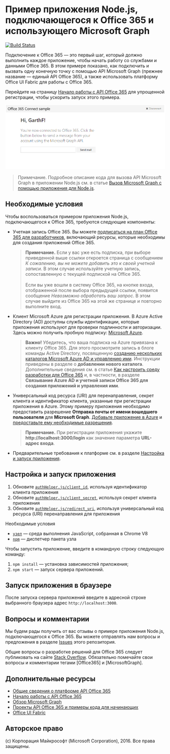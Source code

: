 # Пример приложения Node.js, подключающегося к Office 365 и использующего Microsoft Graph
[![Build Status](https://travis-ci.org/OfficeDev/O365-Nodejs-Microsoft-Graph-Connect.svg?branch=master)](https://travis-ci.org/OfficeDev/O365-Nodejs-Microsoft-Graph-Connect)

Подключение к Office 365 — это первый шаг, который должно выполнить каждое приложение, чтобы начать работу со службами и данными Office 365. В этом примере показано, как подключить и вызвать одну конечную точку с помощью API Microsoft Graph (прежнее название — единый API Office 365), а также использовать платформу Office UI Fabric для работы с Office 365.

Перейдите на страницу [Начало работы с API Office 365](http://dev.office.com/getting-started/office365apis?platform=option-node#setup) для упрощенной регистрации, чтобы ускорить запуск этого примера.

![Снимок экрана с примером приложения Node.js, подключающегося к Office 365](../readme-imgs/screenshot.PNG)
> Примечание. Подробное описание кода для вызова API Microsoft Graph в приложении Node.js см. в статье [Вызов Microsoft Graph с помощью приложения для Node.js](https://graph.microsoft.io/docs/platform/nodejs).

## Необходимые условия

Чтобы воспользоваться примером приложения Node.js, подключающегося к Office 365, требуются следующие компоненты:
* Учетная запись Office 365. Вы можете [подписаться на план Office 365 для разработчиков](https://aka.ms/devprogramsignup), включающий ресурсы, которые необходимы для создания приложений Office 365.

     > **Примечание.**
     Если у вас уже есть подписка, при выборе приведенной выше ссылки откроется страница с сообщением *К сожалению, вы не можете добавить это к своей учетной записи*. В этом случае используйте учетную запись, сопоставленную с текущей подпиской на Office 365.<br /><br />
     Если вы уже вошли в систему Office 365, на кнопке входа, отображенной после выбора предыдущей ссылки, появится сообщение *Невозможно обработать ваш запрос*. В этом случае выйдите из Office 365 на этой же странице и повторно выполните вход.
* Клиент Microsoft Azure для регистрации приложения. В Azure Active Directory (AD) доступны службы идентификации, которые приложения используют для проверки подлинности и авторизации. Здесь можно получить пробную подписку: [Microsoft Azure](https://account.windowsazure.com/SignUp).

     > **Важно!**
     Убедитесь, что ваша подписка на Azure привязана к клиенту Office 365. Для этого просмотрите запись в блоге команды Active Directory, посвященную [созданию нескольких каталогов Microsoft Azure AD и управлению ими](http://blogs.technet.com/b/ad/archive/2013/11/08/creating-and-managing-multiple-windows-azure-active-directories.aspx). Инструкции приведены в разделе о **добавлении нового каталога**. Дополнительные сведения см. в статье [Как настроить среду разработки для Office 365](https://msdn.microsoft.com/office/office365/howto/setup-development-environment#bk_CreateAzureSubscription) и, в частности, в разделе **Связывание Azure AD и учетной записи Office 365 для создания приложений и управления ими**.
* Универсальный код ресурса (URI) для перенаправления, секрет клиента и идентификатор клиента, указанные при регистрации приложения в Azure. Этому примеру приложения необходимо предоставить разрешение **Отправка почты от имени вошедшего пользователя** для **Microsoft Graph**. [Добавьте приложение в Azure](https://msdn.microsoft.com/office/office365/HowTo/add-common-consent-manually#bk_RegisterWebApp) и [предоставьте ему необходимые разрешения](https://github.com/OfficeDev/O365-Nodejs-Microsoft-Graph-Connect/wiki/Grant-permissions-to-the-Connect-application-in-Azure).

     > **Примечание.**
     При регистрации приложения укажите **http://localhost:3000/login** как значение параметра **URL-адрес входа**.
     
* Предварительные требования к платформе см. в разделе [Настройка и запуск приложения](#configure-and-run-the-app).

## Настройка и запуск приложения

1. Обновите [```authHelper.js/client_id```](authHelper.js#L7), используя идентификатор клиента приложения
2. Обновите [```authHelper.js/client_secret```](authHelper.js#L8), используя секрет клиента приложения
3. Обновите [```authHelper.js/redirect_uri```](authHelper.js#L9), используя универсальный код ресурса (URI) перенаправления для приложения

Необходимые условия
* [```узел```](https://nodejs.org/en/) — среда выполнения JavaScript, собранная в Chrome V8
* [```npm```](https://docs.npmjs.com/getting-started/installing-node) — диспетчер пакета узла

Чтобы запустить приложение, введите в командную строку следующую команду:

1. ```npm install``` — установка зависимостей приложения;
2. ```npm start``` — запуск сервера приложений.


## Запуск приложения в браузере
После запуска сервера приложений введите в адресной строке выбранного браузера адрес ```http://localhost:3000```.

## Вопросы и комментарии

Мы будем рады получить от вас отзывы о примере приложения Node.js, подключающегося к Office 365. Вы можете отправлять нам вопросы и предложения в разделе [Issues](https://github.com/OfficeDev/O365-Nodejs-Microsoft-Graph-Connect/issues) этого репозитория.

Общие вопросы о разработке решений для Office 365 следует публиковать на сайте [Stack Overflow](http://stackoverflow.com/questions/tagged/Office365+MicrosoftGraph). Обязательно помечайте свои вопросы и комментарии тегами [Office365] и [MicrosoftGraph].
  
## Дополнительные ресурсы

* [Общие сведения о платформе API Office 365](https://msdn.microsoft.com/office/office365/howto/platform-development-overview)
* [Начало работы с API Office 365](http://dev.office.com/getting-started/office365apis)
* [Обзор Microsoft Graph](http://graph.microsoft.io)
* [Проекты API Office 365 и примеры кода для начинающих](https://msdn.microsoft.com/office/office365/howto/starter-projects-and-code-samples)
* [Office UI Fabric](https://github.com/OfficeDev/Office-UI-Fabric)

## Авторское право
(c) Корпорация Майкрософт (Microsoft Corporation), 2016. Все права защищены.


